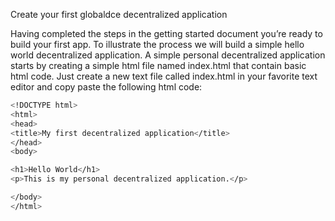 Create your first globaldce decentralized application

Having completed the steps in the getting started document you’re ready to build your first app. To illustrate the process we will build a simple hello world decentralized application.
A simple personal decentralized application starts by creating a simple html file named index.html that contain basic html code.
Just create a new text file called index.html in your favorite text editor and copy paste the following html code:

```bash
<!DOCTYPE html>
<html>
<head>
<title>My first decentralized application</title>
</head>
<body>

<h1>Hello World</h1>
<p>This is my personal decentralized application.</p>

</body>
</html>
```

